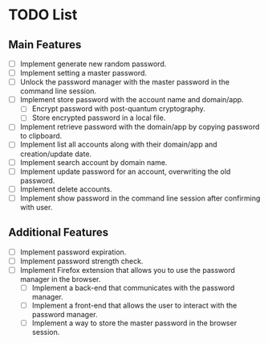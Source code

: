 # TODO List

## Main Features

- [ ] Implement generate new random password.
- [ ] Implement setting a master password.
- [ ] Unlock the password manager with the master password in the command line session.
- [ ] Implement store password with the account name and domain/app.
  - [ ] Encrypt password with post-quantum cryptography.
  - [ ] Store encrypted password in a local file.
- [ ] Implement retrieve password with the domain/app by copying password to clipboard.
- [ ] Implement list all accounts along with their domain/app and creation/update date.
- [ ] Implement search account by domain name.
- [ ] Implement update password for an account, overwriting the old password.
- [ ] Implement delete accounts.
- [ ] Implement show password in the command line session after confirming with user.

## Additional Features

- [ ] Implement password expiration.
- [ ] Implement password strength check.
- [ ] Implement Firefox extension that allows you to use the password manager in the browser.
  - [ ] Implement a back-end that communicates with the password manager.
  - [ ] Implement a front-end that allows the user to interact with the password manager.
  - [ ] Implement a way to store the master password in the browser session.